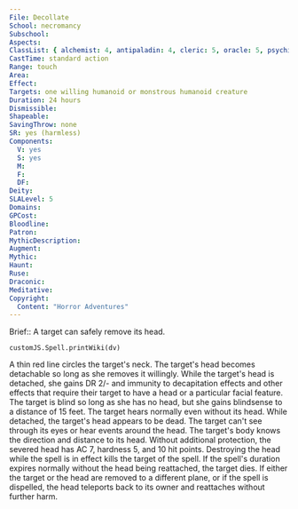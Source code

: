 ```yaml
---
File: Decollate
School: necromancy
Subschool: 
Aspects: 
ClassList: { alchemist: 4, antipaladin: 4, cleric: 5, oracle: 5, psychic: 6, sorcerer: 5, wizard: 5, spiritualist: 4, witch: 5 }
CastTime: standard action
Range: touch
Area: 
Effect: 
Targets: one willing humanoid or monstrous humanoid creature
Duration: 24 hours
Dismissible: 
Shapeable: 
SavingThrow: none
SR: yes (harmless)
Components:
  V: yes
  S: yes
  M: 
  F: 
  DF: 
Deity: 
SLALevel: 5
Domains: 
GPCost: 
Bloodline: 
Patron: 
MythicDescription: 
Augment: 
Mythic: 
Haunt: 
Ruse: 
Draconic: 
Meditative: 
Copyright:
  Content: "Horror Adventures"
---
```

Brief:: A target can safely remove its head.

```dataviewjs
customJS.Spell.printWiki(dv)
```

A thin red line circles the target's neck. The target's head becomes detachable so long as she removes it willingly. While the target's head is detached, she gains DR 2/- and immunity to decapitation effects and other effects that require their target to have a head or a particular facial feature. The target is blind so long as she has no head, but she gains blindsense to a distance of 15 feet. The target hears normally even without its head.  While detached, the target's head appears to be dead. The target can't see through its eyes or hear events around the head. The target's body knows the direction and distance to its head. Without additional protection, the severed head has AC 7, hardness 5, and 10 hit points. Destroying the head while the  spell is in effect kills the target of the spell. If the spell's duration expires normally without the head being reattached, the target dies. If either the target or the head are removed to a different plane, or if the spell is dispelled, the head teleports back to its owner and reattaches without further harm.
